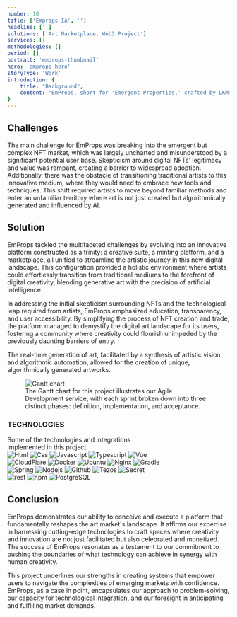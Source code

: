 ```yaml
---
number: 10
title: ['Emprops IA', '']
headline: ['']
solutions: ['Art Marketplace, Web3 Project']
services: []
methodologies: []
period: []
portrait: 'emprops-thumbnail'
hero: 'emprops-hero'
storyType: 'Work'
introduction: {
    title: "Background",
    content: "EmProps, short for 'Emergent Properties,' crafted by LKMX, marks the confluence of generative art with AI in the digital realm. As a pioneering decentralized Generative AI platform, it capitalizes on the novel concept of NFTs to redefine digital ownership and artistry. Born from three years of specialized web3 development, EmProps offers creators a robust suite to scale their digital endeavors, embodying the transformative journey of art in the age of blockchain technology."
}
---
```


<div>
    <h2>Challenges</h2>
    <p>The main challenge for EmProps was breaking into the emergent but complex NFT market, which was largely uncharted and misunderstood by a significant potential user base. Skepticism around digital NFTs' legitimacy and value was rampant, creating a barrier to widespread adoption. Additionally, there was the obstacle of transitioning traditional artists to this innovative medium, where they would need to embrace new tools and techniques. This shift required artists to move beyond familiar methods and enter an unfamiliar territory where art is not just created but algorithmically generated and influenced by AI.</p>
</div>
<div>
    <h2>Solution</h2>
    <p>EmProps tackled the multifaceted challenges by evolving into an innovative platform constructed as a trinity: a creative suite, a minting platform, and a marketplace, all unified to streamline the artistic journey in this new digital landscape. This configuration provided a holistic environment where artists could effortlessly transition from traditional mediums to the forefront of digital creativity, blending generative art with the precision of artificial intelligence.</p>
    <p>In addressing the initial skepticism surrounding NFTs and the technological leap required from artists, EmProps emphasized education, transparency, and user accessibility. By simplifying the process of NFT creation and trade, the platform managed to demystify the digital art landscape for its users, fostering a community where creativity could flourish unimpeded by the previously daunting barriers of entry.</p>
    <p>The real-time generation of art, facilitated by a synthesis of artistic vision and algorithmic automation, allowed for the creation of unique, algorithmically generated artworks.</p>
</div>


<div class="story_story__mainContent__gantt__TErEp">
    <figure>
        <img src="/work/project-chart-en--double.svg" alt="Gantt chart" loading="lazy"/>
        <figcaption class="story_story__mainContent__caption__IQRnS">The Gantt chart for this project illustrates our Agile Development service, with each sprint broken down into three distinct phases: definition, implementation, and acceptance.</figcaption>
    </figure>
</div>
<div class="story_story__mainContent__technologies__v5XXm">
    <div>
        <h3>TECHNOLOGIES</h3>
        <span>Some of the technologies and integrations <br/>implemented in this project.</span>
    </div>   
    <div class="story_story__mainContent__technologies__images__6NSg5">
        <div>
            <img alt="Html" src="/technologies/html.svg" loading="lazy"/>
            <img alt="Css" src="/technologies/css.svg" loading="lazy"/>
            <img alt="Javascript" src="/technologies/javascript.svg" loading="lazy"/>
            <img alt="Typescript" src="/technologies/typescript.svg" loading="lazy"/>
            <img alt="Vue" src="/technologies/vue.svg" loading="lazy"/>
        </div>
        <div>
            <img alt="CloudFlare" src="/technologies/cloudflare.svg" loading="lazy"/>
            <img alt="Docker" src="/technologies/docker.svg" loading="lazy"/>
            <img alt="Ubuntu" src="/technologies/ubuntu.svg" loading="lazy"/>
            <img alt="Nginx" src="/technologies/nginx.svg" loading="lazy"/>
            <img alt="Gradle" src="/technologies/gradle.svg" loading="lazy"/>
        </div>
        <div>
            <img alt="Spring" src="/technologies/spring.svg" loading="lazy"/>
            <img alt="Nodejs" src="/technologies/nodejs.svg" loading="lazy"/>
            <img alt="Github" src="/technologies/github.svg" loading="lazy"/>
            <img alt="Tezos" src="/technologies/tezos.svg" loading="lazy"/>
            <img alt="Secret" src="/technologies/secret.svg" loading="lazy"/>
        </div>
        <div>
            <img alt="rest" src="/technologies/rest.svg" loading="lazy" class="story_story__mainContent__technologies__images__large__KxVD1"/>
            <img alt="npm" src="/technologies/npm.svg" loading="lazy" class="story_story__mainContent__technologies__images__large__KxVD1"/>
            <img alt="PostgreSQL" src="/technologies/postgresql.svg" loading="lazy"/>
        </div>
    </div>     
</div>
<div>
    <h2>Conclusion</h2>
    <p>EmProps demonstrates our ability to conceive and execute a platform that fundamentally reshapes the art market's landscape. It affirms our expertise in harnessing cutting-edge technologies to craft spaces where creativity and innovation are not just facilitated but also celebrated and monetized. The success of EmProps resonates as a testament to our commitment to pushing the boundaries of what technology can achieve in synergy with human creativity.</p>
    <p>This project underlines our strengths in creating systems that empower users to navigate the complexities of emerging markets with confidence. EmProps, as a case in point, encapsulates our approach to problem-solving, our capacity for technological integration, and our foresight in anticipating and fulfilling market demands. </p>
</div>